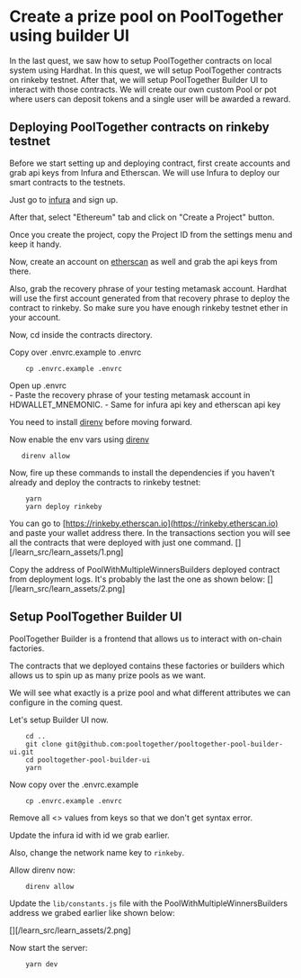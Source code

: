 # Create a prize pool on PoolTogether using builder UI

In the last quest, we saw how to setup PoolTogether contracts on local system using Hardhat.
In this quest, we will setup PoolTogether contracts on rinkeby testnet. 
After that, we will setup PoolTogether Builder UI to interact with those contracts.
We will create our own custom Pool or pot where users can deposit tokens and a single user will be awarded a reward.


## Deploying PoolTogether contracts on rinkeby testnet

Before we start setting up and deploying contract, first create accounts and grab api keys from Infura and Etherscan. We will use Infura to deploy our smart contracts to the testnets. 

Just go to [infura](https://infura.io) and sign up. 

After that, select "Ethereum" tab and click on "Create a Project" button.

Once you create the project, copy the Project ID from the settings menu and keep it handy.

Now, create an account on [etherscan](https://etherscan.io) as well and grab the api keys from there.

Also, grab the recovery phrase of your testing metamask account. 
Hardhat will use the first account generated from that recovery phrase to deploy the contract to rinkeby. 
So make sure you have enough rinkeby testnet ether in your account.

Now, cd inside the contracts directory.

Copy over .envrc.example to .envrc

```
    cp .envrc.example .envrc
```

Open up .envrc  
    - Paste the recovery phrase of your testing metamask account in HDWALLET_MNEMONIC.
    - Same for infura api key and etherscan api key

You need to install [direnv](https://direnv.net/docs/installation.html) before moving forward.

Now enable the env vars using [direnv](https://direnv.net/docs/installation.html)
```
   direnv allow 
```

Now, fire up these commands to install the dependencies if you haven't already and deploy the contracts to rinkeby testnet:
```
    yarn
    yarn deploy rinkeby
```

You can go to [https://rinkeby.etherscan.io](https://rinkeby.etherscan.io) and paste your wallet address there.
In the transactions section you will see all the contracts that were deployed with just one command.
[][/learn_src/learn_assets/1.png]

Copy the address of PoolWithMultipleWinnersBuilders deployed contract from deployment logs. 
It's probably the last the one as shown below:
[][/learn_src/learn_assets/2.png]


## Setup PoolTogether Builder UI

PoolTogether Builder is a frontend that allows us to interact with on-chain factories. 

The contracts that we deployed contains these factories or builders which allows us to spin up as many prize pools as we want.

We will see what exactly is a prize pool and what different attributes we can configure in the coming quest.

Let's setup Builder UI now.

```
    cd ..
    git clone git@github.com:pooltogether/pooltogether-pool-builder-ui.git
    cd pooltogether-pool-builder-ui
    yarn
```

Now copy over the .envrc.example

```
    cp .envrc.example .envrc
```

Remove all <> values from keys so that we don't get syntax error.

Update the infura id with id we grab earlier.

Also, change the network name key to `rinkeby`.

Allow direnv now:
```
    direnv allow
```

Update the `lib/constants.js` file with the PoolWithMultipleWinnersBuilders address we grabed earlier like shown below:

[][/learn_src/learn_assets/2.png]

Now start the server:
```
    yarn dev
```



